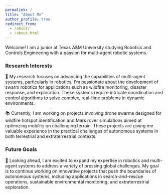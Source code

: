 ```yaml
---
permalink: /
title: "About Me"
author_profile: true
redirect_from: 
  - /about/
  - /about.html
---
```


Welcome! I am a junior at Texas A&M University studying Robotics and Controls Engineering with a passion for multi-agent robotic systems.

### Research Interests  
🔬 My research focuses on advancing the capabilities of multi-agent systems, particularly in robotics. I'm passionate about the development of swarm robotics for applications such as wildfire monitoring, disaster response, and exploration. These systems require intricate coordination and control algorithms to solve complex, real-time problems in dynamic environments.  

📚 Currently, I am working on projects involving drone swarms designed for wildfire hotspot identification and Mars rover simulations aimed at optimizing mobility on challenging terrain. These projects are giving me valuable experience in the practical challenges of autonomous systems in both terrestrial and extraterrestrial contexts.

### Future Goals  
🚀 Looking ahead, I am excited to expand my expertise in robotics and multi-agent systems to address a variety of pressing global challenges. My goal is to continue working on innovative projects that push the boundaries of autonomous systems, including applications in search-and-rescue operations, sustainable environmental monitoring, and extraterrestrial exploration.  
